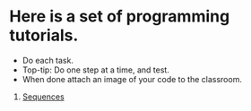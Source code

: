 # Here is a set of programming tutorials.

* Do each task. 
* Top-tip: Do one step at a time, and test.
* When done attach an image of your code to the classroom.

1. [Sequences](https://snap.berkeley.edu/snap/snap.html#present:Username=mr%20d&ProjectName=Sequences%20%e2%80%94%20shapes&editMode&noRun)
